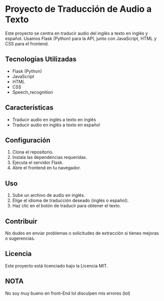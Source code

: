 # Proyecto de Traducción de Audio a Texto

Este proyecto se centra en traducir audio del inglés a texto en inglés y español. Usamos Flask (Python) para la API, junto con JavaScript, HTML y CSS para el frontend.

## Tecnologías Utilizadas
- Flask (Python)
- JavaScript
- HTML
- CSS
- Speech_recognition

## Características
- Traducir audio en inglés a texto en inglés
- Traducir audio en inglés a texto en español

## Configuración
1. Clona el repositorio.
2. Instala las dependencias requeridas.
3. Ejecuta el servidor Flask.
4. Abre el frontend en tu navegador.

## Uso
1. Sube un archivo de audio en inglés.
2. Elige el idioma de traducción deseado (inglés o español).
3. Haz clic en el botón de traducir para obtener el texto.

## Contribuir
No dudes en enviar problemas o solicitudes de extracción si tienes mejoras o sugerencias.

## Licencia
Este proyecto está licenciado bajo la Licencia MIT.

## NOTA
No soy muy bueno en front-End lol disculpen mis errores (lol)
